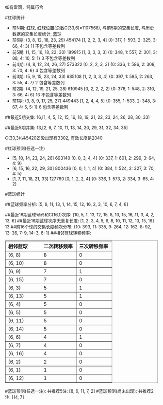 <!-- 
.. title: 双色球2012025期(2012-03-04)数据分析报告
.. slug: slott-2012025-2012-03-04-report
.. date: 2012-03-05 08:00:00 UTC+08:00
.. tags: Lottery
.. link: 
.. description: 
.. type: text
-->

如有雷同，纯属巧合

<!-- TEASER_END-->

#红球统计

- 前N期: 红球, 红球位置(总数C(33,6)=1107568), 与前5期的交集长度, 与历史数据的交集长度统计, 蓝球
- 前6期: (3, 8, 12, 18, 23, 29) 454174 [1, 2, 2, 3, 4] {0: 317, 1: 593, 2: 325, 3: 66, 4: 3} 11 不包含等差数列
- 前5期: (1, 15, 16, 18, 22, 30) 189915 [1, 3, 3, 3, 3] {0: 348, 1: 557, 2: 301, 3: 88, 4: 10, 5: 1} 3 不包含等差数列
- 前4期: (4, 8, 12, 24, 26, 27) 573322 [0, 2, 2, 3, 3] {0: 336, 1: 586, 2: 308, 3: 70, 4: 6} 4 包含等差数列
- 前3期: (5, 9, 15, 23, 24, 33) 685108 [1, 2, 3, 3, 4] {0: 397, 1: 585, 2: 263, 3: 55, 4: 7} 2 包含等差数列
- 前2期: (4, 12, 19, 21, 25, 28) 610945 [0, 2, 2, 2, 2] {0: 378, 1: 548, 2: 310, 3: 66, 4: 6} 13 不包含等差数列
- 前1期: (3, 8, 9, 17, 25, 27) 449443 [1, 2, 4, 4, 5] {0: 355, 1: 533, 2: 348, 3: 67, 4: 5, 5: 1} 6 包含等差数列

##最近5期交集:
16,[1, 4, 5, 12, 15, 16, 18, 19, 21, 22, 23, 24, 26, 28, 30, 33]

##最近5期并集:
13,[2, 6, 7, 10, 11, 13, 14, 20, 29, 31, 32, 34, 35]

C(30,3)(共54202)没出现有3302, 
有效长度是2040

#红球预测(任选一注)

- [5, 10, 14, 23, 24, 26] 693140 [0, 0, 3, 4, 4] {0: 337, 1: 601, 2: 299, 3: 64, 4: 9}
- [6, 15, 16, 22, 29, 30] 800436 [0, 0, 1, 1, 4] {0: 384, 1: 524, 2: 327, 3: 70, 4: 5}
- [1, 7, 11, 18, 21, 33] 127760 [0, 1, 2, 2, 4] {0: 336, 1: 573, 2: 334, 3: 65, 4: 2}

#蓝球统计

##蓝球频率分析:
[5, 9, 11, 13, 1, 14, 15, 12, 16, 2, 3, 10, 6, 7, 4, 8]

##最近16期蓝球号码和C(16,1)次序:
[10, 5, 1, 13, 12, 15, 8, 10, 15, 16, 11, 3, 4, 2, 13, 6]
##最近16期蓝球次序无重复长度:
[1, 2, 3, 4, 5, 6, 8, 10, 11, 12, 13, 15, 16] 13
##前16个球的交集长度频次分布:
{10: 393, 11: 335, 9: 264, 12: 162, 8: 92, 13: 36, 7: 9, 14: 3, 6: 1}
##相邻蓝球转移频率:
<table border="1" class="table table-striped dataframe">
  <thead>
    <tr style="text-align: left;">
      <th style="min-width: 100px;">相邻蓝球</th>
      <th style="min-width: 100px;">二次转移频率</th>
      <th style="min-width: 100px;">三次转移频率</th>
    </tr>
  </thead>
  <tbody>
    <tr>
      <td>  (6, 8)</td>
      <td> 8</td>
      <td> 0</td>
    </tr>
    <tr>
      <td> (6, 10)</td>
      <td> 8</td>
      <td> 0</td>
    </tr>
    <tr>
      <td>  (6, 9)</td>
      <td> 7</td>
      <td> 1</td>
    </tr>
    <tr>
      <td> (6, 15)</td>
      <td> 7</td>
      <td> 0</td>
    </tr>
    <tr>
      <td>  (6, 3)</td>
      <td> 5</td>
      <td> 1</td>
    </tr>
    <tr>
      <td> (6, 13)</td>
      <td> 5</td>
      <td> 1</td>
    </tr>
    <tr>
      <td>  (6, 4)</td>
      <td> 5</td>
      <td> 0</td>
    </tr>
    <tr>
      <td>  (6, 5)</td>
      <td> 5</td>
      <td> 0</td>
    </tr>
    <tr>
      <td> (6, 11)</td>
      <td> 5</td>
      <td> 0</td>
    </tr>
    <tr>
      <td> (6, 14)</td>
      <td> 5</td>
      <td> 0</td>
    </tr>
    <tr>
      <td>  (6, 6)</td>
      <td> 4</td>
      <td> 1</td>
    </tr>
    <tr>
      <td>  (6, 7)</td>
      <td> 4</td>
      <td> 0</td>
    </tr>
    <tr>
      <td> (6, 16)</td>
      <td> 4</td>
      <td> 0</td>
    </tr>
    <tr>
      <td>  (6, 2)</td>
      <td> 2</td>
      <td> 0</td>
    </tr>
    <tr>
      <td>  (6, 1)</td>
      <td> 1</td>
      <td> 0</td>
    </tr>
    <tr>
      <td> (6, 12)</td>
      <td> 1</td>
      <td> 0</td>
    </tr>
  </tbody>
</table>
#蓝球预测(任选一注):
共推荐5注: [8, 9, 11, 7, 2]
#蓝球预测(尚未出现):
共推荐2注: [14, 7]

